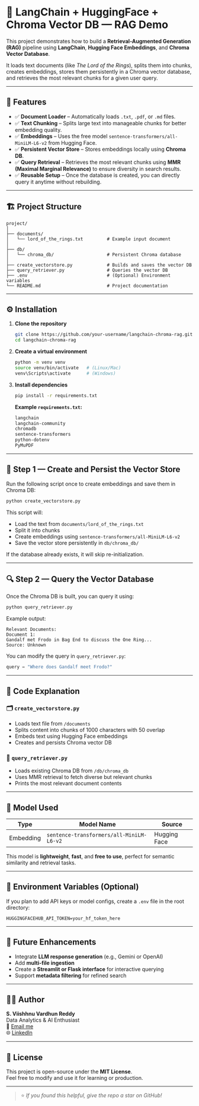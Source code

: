# 🧠 LangChain + HuggingFace + Chroma Vector DB — RAG Demo

This project demonstrates how to build a **Retrieval-Augmented Generation (RAG)** pipeline using **LangChain**, **Hugging Face Embeddings**, and **Chroma Vector Database**.  

It loads text documents (like *The Lord of the Rings*), splits them into chunks, creates embeddings, stores them persistently in a Chroma vector database, and retrieves the most relevant chunks for a given user query.

---

## 🚀 Features

- ✅ **Document Loader** – Automatically loads `.txt`, `.pdf`, or `.md` files.  
- ✅ **Text Chunking** – Splits large text into manageable chunks for better embedding quality.  
- ✅ **Embeddings** – Uses the free model `sentence-transformers/all-MiniLM-L6-v2` from Hugging Face.  
- ✅ **Persistent Vector Store** – Stores embeddings locally using **Chroma DB**.  
- ✅ **Query Retrieval** – Retrieves the most relevant chunks using **MMR (Maximal Marginal Relevance)** to ensure diversity in search results.  
- ✅ **Reusable Setup** – Once the database is created, you can directly query it anytime without rebuilding.

---

## 🏗️ Project Structure

```
project/
│
├── documents/
│   └── lord_of_the_rings.txt         # Example input document
│
├── db/
│   └── chroma_db/                    # Persistent Chroma database
│
├── create_vectorstore.py             # Builds and saves the vector DB
├── query_retriever.py                # Queries the vector DB
├── .env                              # (Optional) Environment variables
└── README.md                         # Project documentation
```

---

## ⚙️ Installation

1. **Clone the repository**
   ```bash
   git clone https://github.com/your-username/langchain-chroma-rag.git
   cd langchain-chroma-rag
   ```

2. **Create a virtual environment**
   ```bash
   python -m venv venv
   source venv/bin/activate   # (Linux/Mac)
   venv\Scripts\activate      # (Windows)
   ```

3. **Install dependencies**
   ```bash
   pip install -r requirements.txt
   ```

   **Example `requirements.txt`:**
   ```txt
   langchain
   langchain-community
   chromadb
   sentence-transformers
   python-dotenv
   PyMuPDF
   ```

---

## 📂 Step 1 — Create and Persist the Vector Store

Run the following script once to create embeddings and save them in Chroma DB:

```bash
python create_vectorstore.py
```

This script will:
- Load the text from `documents/lord_of_the_rings.txt`
- Split it into chunks
- Create embeddings using `sentence-transformers/all-MiniLM-L6-v2`
- Save the vector store persistently in `db/chroma_db/`

If the database already exists, it will skip re-initialization.

---

## 🔍 Step 2 — Query the Vector Database

Once the Chroma DB is built, you can query it using:

```bash
python query_retriever.py
```

Example output:

```
Relevant Documents:
Document 1:
Gandalf met Frodo in Bag End to discuss the One Ring...
Source: Unknown
```

You can modify the query in `query_retriever.py`:
```python
query = "Where does Gandalf meet Frodo?"
```

---

## 🧩 Code Explanation

### 🗂️ `create_vectorstore.py`
- Loads text file from `/documents`
- Splits content into chunks of 1000 characters with 50 overlap
- Embeds text using Hugging Face embeddings
- Creates and persists Chroma vector DB

### 🔎 `query_retriever.py`
- Loads existing Chroma DB from `/db/chroma_db`
- Uses MMR retrieval to fetch diverse but relevant chunks
- Prints the most relevant document contents

---

## 🧠 Model Used

| Type | Model Name | Source |
|------|-------------|--------|
| Embedding | `sentence-transformers/all-MiniLM-L6-v2` | Hugging Face |

This model is **lightweight**, **fast**, and **free to use**, perfect for semantic similarity and retrieval tasks.

---

## 🧰 Environment Variables (Optional)

If you plan to add API keys or model configs, create a `.env` file in the root directory:

```
HUGGINGFACEHUB_API_TOKEN=your_hf_token_here
```

---

## 🧩 Future Enhancements

- Integrate **LLM response generation** (e.g., Gemini or OpenAI)
- Add **multi-file ingestion**
- Create a **Streamlit or Flask interface** for interactive querying
- Support **metadata filtering** for refined search

---

## 🧑‍💻 Author

**S. Viishhnu Vardhun Reddy**  
Data Analytics & AI Enthusiast  
📧 [Email me](mailto:viishhnureddy@gmail.com)  
🌐 [LinkedIn](https://www.linkedin.com/in/viishhnu-vardhun-reddy-syamalla/)  

---

## 🪪 License

This project is open-source under the **MIT License**.  
Feel free to modify and use it for learning or production.

---

> ⭐ *If you found this helpful, give the repo a star on GitHub!*
